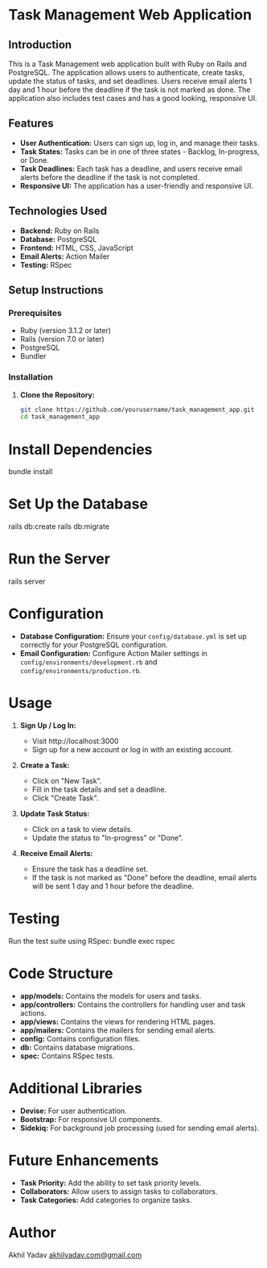 # Task Management Web Application

## Introduction
This is a Task Management web application built with Ruby on Rails and PostgreSQL. The application allows users to authenticate, create tasks, update the status of tasks, and set deadlines. Users receive email alerts 1 day and 1 hour before the deadline if the task is not marked as done. The application also includes test cases and has a good looking, responsive UI.

## Features
- **User Authentication:** Users can sign up, log in, and manage their tasks.
- **Task States:** Tasks can be in one of three states - Backlog, In-progress, or Done.
- **Task Deadlines:** Each task has a deadline, and users receive email alerts before the deadline if the task is not completed.
- **Responsive UI:** The application has a user-friendly and responsive UI.

## Technologies Used
- **Backend:** Ruby on Rails
- **Database:** PostgreSQL
- **Frontend:** HTML, CSS, JavaScript
- **Email Alerts:** Action Mailer
- **Testing:** RSpec

## Setup Instructions
### Prerequisites
- Ruby (version 3.1.2 or later)
- Rails (version 7.0 or later)
- PostgreSQL
- Bundler

### Installation
1. **Clone the Repository:**
   ```sh
   git clone https://github.com/yourusername/task_management_app.git
   cd task_management_app


# Install Dependencies
bundle install

# Set Up the Database
rails db:create
rails db:migrate

# Run the Server
rails server

# Configuration
- **Database Configuration:** Ensure your `config/database.yml` is set up correctly for your PostgreSQL configuration.
- **Email Configuration:** Configure Action Mailer settings in `config/environments/development.rb` and `config/environments/production.rb`.

# Usage
1. **Sign Up / Log In:**
   - Visit http://localhost:3000
   - Sign up for a new account or log in with an existing account.

2. **Create a Task:**
   - Click on "New Task".
   - Fill in the task details and set a deadline.
   - Click "Create Task".

3. **Update Task Status:**
   - Click on a task to view details.
   - Update the status to "In-progress" or "Done".

4. **Receive Email Alerts:**
   - Ensure the task has a deadline set.
   - If the task is not marked as "Done" before the deadline, email alerts will be sent 1 day and 1 hour before the deadline.

# Testing
Run the test suite using RSpec:
bundle exec rspec

# Code Structure
- **app/models:** Contains the models for users and tasks.
- **app/controllers:** Contains the controllers for handling user and task actions.
- **app/views:** Contains the views for rendering HTML pages.
- **app/mailers:** Contains the mailers for sending email alerts.
- **config:** Contains configuration files.
- **db:** Contains database migrations.
- **spec:** Contains RSpec tests.

# Additional Libraries
- **Devise:** For user authentication.
- **Bootstrap:** For responsive UI components.
- **Sidekiq:** For background job processing (used for sending email alerts).

# Future Enhancements
- **Task Priority:** Add the ability to set task priority levels.
- **Collaborators:** Allow users to assign tasks to collaborators.
- **Task Categories:** Add categories to organize tasks.

# Author
Akhil Yadav 
akhilyadav.com@gmail.com
